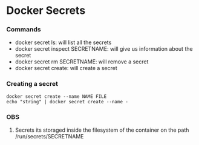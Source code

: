 # Docker Secrets

### Commands
- docker secret ls: will list all the secrets
- docker secret inspect SECRETNAME: will give us information about the secret
- docker secret rm SECRETNAME: will remove a secret 
- docker secret create: will create a secret

### Creating a secret
```docker
docker secret create --name NAME FILE
echo "string" | docker secret create --name -
```

### OBS
1. Secrets its storaged inside the filesystem of the container on the path /run/secrets/SECRETNAME
